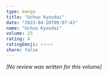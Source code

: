 ```yaml
---
type: manga
title: "Uchuu Kyoudai"
date: "2023-04-20T09:07:43"
name: "Uchuu Kyoudai"
volume: 23
rating: 4
ratingEmoji: ⭐️⭐️⭐️⭐️
share: false
---
```


*[No review was written for this volume]*
